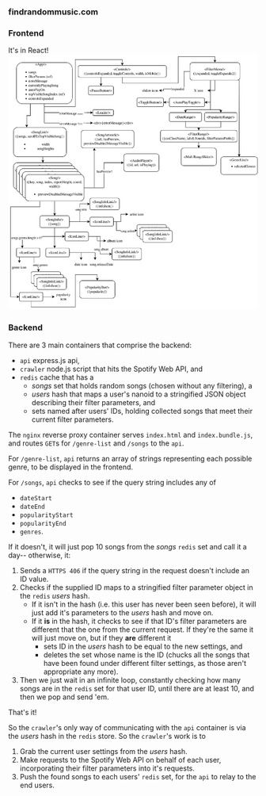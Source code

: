 ### findrandommusic.com

### Frontend
It's in React!
![A diagram of the hierarchy of React components for the project.](/doc/components_diagram.png)

### Backend
There are 3 main containers that comprise the backend:
- `api` express.js api,
- `crawler` node.js script that hits the Spotify Web API, and
- `redis` cache that has a
  - *songs* set that holds random songs (chosen without any filtering), a
  - *users* hash that maps a user's nanoid to a stringified JSON object describing their filter parameters, and
  - sets named after users' IDs, holding collected songs that meet their current filter parameters.

The `nginx` reverse proxy container serves `index.html` and `index.bundle.js`, and routes `GET`s for `/genre-list` and `/songs` to the `api`.

For `/genre-list`, `api` returns an array of strings representing each possible genre, to be displayed in the frontend.

For `/songs`, `api` checks to see if the query string includes any of
- `dateStart`
- `dateEnd`
- `popularityStart`
- `popularityEnd`
- `genres`.

If it doesn't, it will just pop 10 songs from the *songs* `redis` set and call it a day-- otherwise, it:
1. Sends a `HTTPS 406` if the query string in the request doesn't include an ID value.
2. Checks if the supplied ID maps to a stringified filter parameter object in the `redis` *users* hash.
   + If it isn't in the hash (i.e. this user has never been seen before), it will just add it's parameters to the *users* hash and move on.
   + If it **is** in the hash, it checks to see if that ID's filter parameters are different that the one from the current request. If they're the same it will just move on, but if they **are** different it
     - sets ID in the *users* hash to be equal to the new settings, and
     - deletes the set whose name is the ID (chucks all the songs that have been found under different filter settings, as those aren't appropriate any more).
3. Then we just wait in an infinite loop, constantly checking how many songs are in the `redis` set for that user ID, until there are at least 10, and then we pop and send 'em.

That's it!

So the `crawler`'s only way of communicating with the `api` container is via the *users* hash in the `redis` store. So the `crawler`'s work is to
1. Grab the current user settings from the *users* hash.
2. Make requests to the Spotify Web API on behalf of each user, incorporating their filter parameters into it's requests.
3. Push the found songs to each users' `redis` set, for the `api` to relay to the end users.

